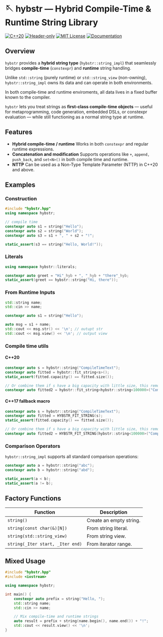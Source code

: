 
# 🪡 hybstr — Hybrid Compile-Time & Runtime String Library

[![C++20](https://img.shields.io/badge/C%2B%2B-20-blue.svg)](https://en.cppreference.com/w/cpp/20)
[![Header-only](https://img.shields.io/badge/library-header--only-lightgrey.svg)](#)
[![MIT License](https://img.shields.io/badge/license-MIT-green.svg)](LICENSE)
[![Documentation](https://img.shields.io/badge/docs-Doxygen-blueviolet.svg)](https://4o4hasfound.github.io/hybstr/)

## Overview

`hybstr` provides a **hybrid string type** (`hybstr::string_impl`) that seamlessly bridges **compile-time** (`constexpr`) and **runtime** string handling.

Unlike `std::string` (purely runtime) or `std::string_view` (non-owning),
`hybstr::string_impl` owns its data and can operate in both environments.

In both compile-time and runtime enviroments, all data lives in a fixed buffer known to the compiler.

`hybstr` lets you treat strings as **first-class compile-time objects**
— useful for metaprogramming, code generation, embedded DSLs, or constexpr evaluation —
while still functioning as a normal string type at runtime.

## Features

- **Hybrid compile-time / runtime**
  Works in both `constexpr` and regular runtime expressions.
- **Concatenation and modification**
  Supports operations like `+`, `append, push_back`, and `set<N>()` in both compile time and runtime.
- **NTTP**
  Can be used as a Non-Type Template Parameter (NTTP) in C++20 and above.

## Examples

### Construction

```cpp
#include "hybstr.hpp"
using namespace hybstr;

// compile time
constexpr auto s1 = string("Hello");
constexpr auto s2 = string("World");
constexpr auto s3 = s1 + ", " + s2 + "!";

static_assert(s3 == string("Hello, World!"));
```

### Literals

```cpp
using namespace hybstr::literals;

constexpr auto greet = "Hi"_hyb + ", "_hyb + "there"_hyb;
static_assert(greet == hybstr::string("Hi, there"));
```

### From Runtime Inputs

```cpp
std::string name;
std::cin >> name;

constexpr auto s1 = string("Hello");

auto msg = s1 + name;
std::cout << msg.str() << '\n'; // outupt str
std::cout << msg.view() << '\n'; // output view
```

### Compile time utils

#### C++20

```cpp
constexpr auto s = hybstr::string("CompileTimeText");
constexpr auto fitted = hybstr::fit_string<s>();
static_assert(fitted.capacity() == fitted.size());

// Or combine them if s have a big capacity with little size, this removes the extra memory at compile time
constexpr auto fitted2 = hybstr::fit_string<hybstr::string<100000>("CompileTimeText")>();
```

#### C++17 fallback macro

```cpp
constexpr auto s = hybstr::string("CompileTimeText");
constexpr auto fitted = HYBSTR_FIT_STRING(s);
static_assert(fitted.capacity() == fitted.size());

// Or combine them if s have a big capacity with little size, this removes the extra memory at compile time
constexpr auto fitted2 = HYBSTR_FIT_STRING(hybstr::string<100000>("CompileTimeText"));
```

### Comparison Operators

``hybstr::string_impl`` supports all standard comparison operations:

```cpp
constexpr auto a = hybstr::string("abc");
constexpr auto b = hybstr::string("abd");

static_assert(a < b);
static_assert(a != b);
```

## Factory Functions

| Function                           | Description             |
| ---------------------------------- | ----------------------- |
| `string()`                       | Create an empty string. |
| `string(const char(&)[N])`       | From string literal.    |
| `string(std::string_view)`       | From string view.       |
| `string(_Iter start, _Iter end)` | From iterator range.    |

## Mixed Usage

```cpp
#include "hybstr.hpp"
#include <iostream>

using namespace hybstr;

int main() {
    constexpr auto prefix = string("Hello, ");
    std::string name;
    std::cin >> name;

    // Mix compile-time and runtime strings
    auto result = prefix + string(name.begin(), name.end()) + "!";
    std::cout << result.view() << '\n';
}
```

